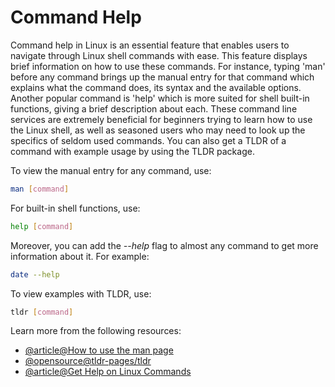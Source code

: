 # Command Help

Command help in Linux is an essential feature that enables users to navigate through Linux shell commands with ease. This feature displays brief information on how to use these commands. For instance, typing 'man' before any command brings up the manual entry for that command which explains what the command does, its syntax and the available options. Another popular command is 'help' which is more suited for shell built-in functions, giving a brief description about each. These command line services are extremely beneficial for beginners trying to learn how to use the Linux shell, as well as seasoned users who may need to look up the specifics of seldom used commands. You can also get a TLDR of a command with example usage by using the TLDR package.

To view the manual entry for any command, use:

```bash
man [command]
```

For built-in shell functions, use:

```bash
help [command]
```

Moreover, you can add the *--help* flag to almost any command to get more information about it.
For example:
```bash
date --help
```


To view examples with TLDR, use:

```bash
tldr [command]
```

Learn more from the following resources:

- [@article@How to use the man page](https://www.baeldung.com/linux/man-command)
- [@opensource@tldr-pages/tldr](https://github.com/tldr-pages/tldr)
- [@article@Get Help on Linux Commands](https://labex.io/tutorials/linux-get-help-on-linux-commands-18000)
